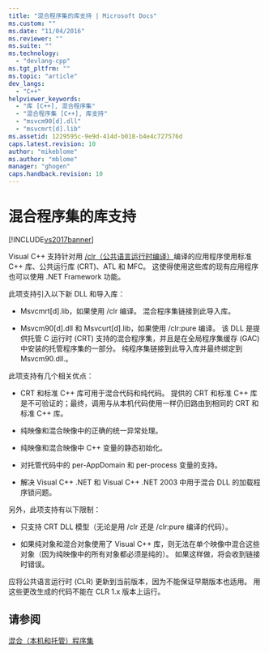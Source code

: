 ```yaml
---
title: "混合程序集的库支持 | Microsoft Docs"
ms.custom: ""
ms.date: "11/04/2016"
ms.reviewer: ""
ms.suite: ""
ms.technology: 
  - "devlang-cpp"
ms.tgt_pltfrm: ""
ms.topic: "article"
dev_langs: 
  - "C++"
helpviewer_keywords: 
  - "库 [C++], 混合程序集"
  - "混合程序集 [C++], 库支持"
  - "msvcm90[d].dll"
  - "msvcmrt[d].lib"
ms.assetid: 1229595c-9e9d-414d-b018-b4e4c727576d
caps.latest.revision: 10
author: "mikeblome"
ms.author: "mblome"
manager: "ghogen"
caps.handback.revision: 10
---
```

# 混合程序集的库支持
[!INCLUDE[vs2017banner](../assembler/inline/includes/vs2017banner.md)]

Visual C\+\+ 支持针对用 [\/clr（公共语言运行时编译）](../build/reference/clr-common-language-runtime-compilation.md)编译的应用程序使用标准 C\+\+ 库、公共运行库 \(CRT\)、ATL 和 MFC。  这使得使用这些库的现有应用程序也可以使用 .NET Framework 功能。  
  
 此项支持引入以下新 DLL 和导入库：  
  
-   Msvcmrt\[d\].lib，如果使用 \/clr 编译。  混合程序集链接到此导入库。  
  
-   Msvcm90\[d\].dll 和 Msvcurt\[d\].lib，如果使用 \/clr:pure 编译。  该 DLL 是提供托管 C 运行时 \(CRT\) 支持的混合程序集，并且是在全局程序集缓存 \(GAC\) 中安装的托管程序集的一部分。  纯程序集链接到此导入库并最终绑定到 Msvcm90.dll.。  
  
 此项支持有几个相关优点：  
  
-   CRT 和标准 C\+\+ 库可用于混合代码和纯代码。  提供的 CRT 和标准 C\+\+ 库是不可验证的；最终，调用与从本机代码使用一样仍旧路由到相同的 CRT 和标准 C\+\+ 库。  
  
-   纯映像和混合映像中的正确的统一异常处理。  
  
-   纯映像和混合映像中 C\+\+ 变量的静态初始化。  
  
-   对托管代码中的 per\-AppDomain 和 per\-process 变量的支持。  
  
-   解决 Visual C\+\+ .NET 和 Visual C\+\+ .NET 2003 中用于混合 DLL 的加载程序锁问题。  
  
 另外，此项支持有以下限制：  
  
-   只支持 CRT DLL 模型（无论是用 \/clr 还是 \/clr:pure 编译的代码）。  
  
-   如果纯对象和混合对象使用了 Visual C\+\+ 库，则无法在单个映像中混合这些对象（因为纯映像中的所有对象都必须是纯的）。  如果这样做，将会收到链接时错误。  
  
 应将公共语言运行时 \(CLR\) 更新到当前版本，因为不能保证早期版本也适用。  用这些更改生成的代码不能在 CLR 1.x 版本上运行。  
  
## 请参阅  
 [混合（本机和托管）程序集](../dotnet/mixed-native-and-managed-assemblies.md)
